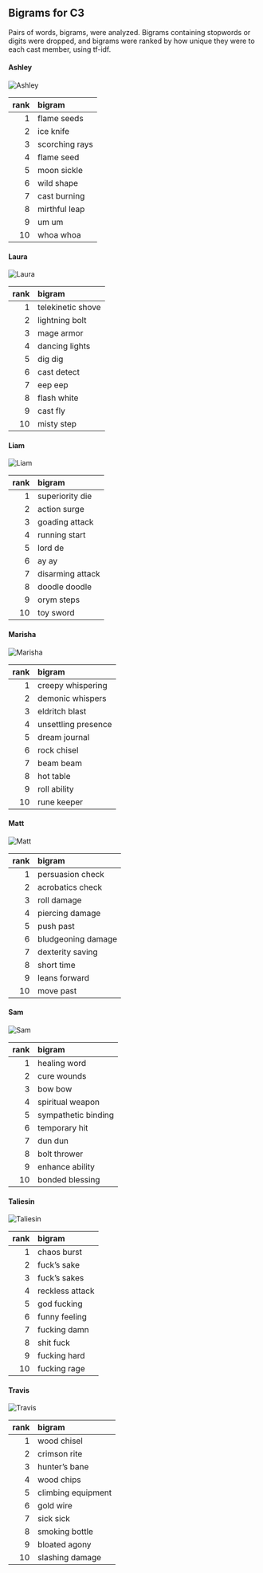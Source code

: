 
## Bigrams for C3

Pairs of words, bigrams, were analyzed. Bigrams containing stopwords or
digits were dropped, and bigrams were ranked by how unique they were to
each cast member, using tf-idf.

#### Ashley

![Ashley](../plots/bigramClouds/C3/C3ASHLEY.png)

| rank | bigram         |
| ---: | :------------- |
|    1 | flame seeds    |
|    2 | ice knife      |
|    3 | scorching rays |
|    4 | flame seed     |
|    5 | moon sickle    |
|    6 | wild shape     |
|    7 | cast burning   |
|    8 | mirthful leap  |
|    9 | um um          |
|   10 | whoa whoa      |

#### Laura

![Laura](../plots/bigramClouds/C3/C3LAURA.png)

| rank | bigram            |
| ---: | :---------------- |
|    1 | telekinetic shove |
|    2 | lightning bolt    |
|    3 | mage armor        |
|    4 | dancing lights    |
|    5 | dig dig           |
|    6 | cast detect       |
|    7 | eep eep           |
|    8 | flash white       |
|    9 | cast fly          |
|   10 | misty step        |

#### Liam

![Liam](../plots/bigramClouds/C3/C3LIAM.png)

| rank | bigram           |
| ---: | :--------------- |
|    1 | superiority die  |
|    2 | action surge     |
|    3 | goading attack   |
|    4 | running start    |
|    5 | lord de          |
|    6 | ay ay            |
|    7 | disarming attack |
|    8 | doodle doodle    |
|    9 | orym steps       |
|   10 | toy sword        |

#### Marisha

![Marisha](../plots/bigramClouds/C3/C3MARISHA.png)

| rank | bigram              |
| ---: | :------------------ |
|    1 | creepy whispering   |
|    2 | demonic whispers    |
|    3 | eldritch blast      |
|    4 | unsettling presence |
|    5 | dream journal       |
|    6 | rock chisel         |
|    7 | beam beam           |
|    8 | hot table           |
|    9 | roll ability        |
|   10 | rune keeper         |

#### Matt

![Matt](../plots/bigramClouds/C3/C3MATT.png)

| rank | bigram             |
| ---: | :----------------- |
|    1 | persuasion check   |
|    2 | acrobatics check   |
|    3 | roll damage        |
|    4 | piercing damage    |
|    5 | push past          |
|    6 | bludgeoning damage |
|    7 | dexterity saving   |
|    8 | short time         |
|    9 | leans forward      |
|   10 | move past          |

#### Sam

![Sam](../plots/bigramClouds/C3/C3SAM.png)

| rank | bigram              |
| ---: | :------------------ |
|    1 | healing word        |
|    2 | cure wounds         |
|    3 | bow bow             |
|    4 | spiritual weapon    |
|    5 | sympathetic binding |
|    6 | temporary hit       |
|    7 | dun dun             |
|    8 | bolt thrower        |
|    9 | enhance ability     |
|   10 | bonded blessing     |

#### Taliesin

![Taliesin](../plots/bigramClouds/C3/C3TALIESIN.png)

| rank | bigram          |
| ---: | :-------------- |
|    1 | chaos burst     |
|    2 | fuck’s sake     |
|    3 | fuck’s sakes    |
|    4 | reckless attack |
|    5 | god fucking     |
|    6 | funny feeling   |
|    7 | fucking damn    |
|    8 | shit fuck       |
|    9 | fucking hard    |
|   10 | fucking rage    |

#### Travis

![Travis](../plots/bigramClouds/C3/C3TRAVIS.png)

| rank | bigram             |
| ---: | :----------------- |
|    1 | wood chisel        |
|    2 | crimson rite       |
|    3 | hunter’s bane      |
|    4 | wood chips         |
|    5 | climbing equipment |
|    6 | gold wire          |
|    7 | sick sick          |
|    8 | smoking bottle     |
|    9 | bloated agony      |
|   10 | slashing damage    |
